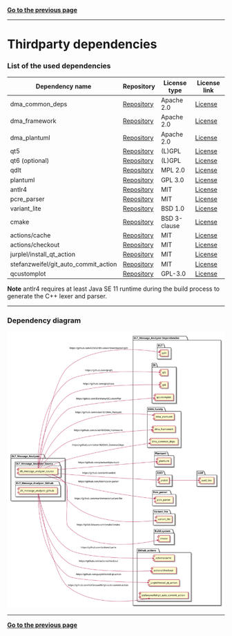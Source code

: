 [**Go to the previous page**](../../README.md)

----

# Thirdparty dependencies

### List of the used dependencies

| Dependency name | Repository | License type | License link |
|---|---|---|---|
| dma_common_deps | [Repository](https://github.com/svlad-90/DMA_CommonDeps) | Apache 2.0 | [License](https://github.com/svlad-90/DMA_CommonDeps/blob/master/LICENSE) |
| dma_framework | [Repository](https://github.com/svlad-90/DMA_Framework) | Apache 2.0 | [License](https://github.com/svlad-90/DMA_Framework/blob/master/LICENSE) |
| dma_plantuml | [Repository](https://github.com/svlad-90/DMA_Plantuml) | Apache 2.0 | [License](https://github.com/svlad-90/DMA_Plantuml/blob/master/LICENSE) |
| qt5 | [Repository](https://github.com/qt/qt5) | (L)GPL | [License](https://github.com/qt/qt5/blob/dev/LICENSE.FDL) |
| qt6 (optional) | [Repository](https://github.com/qt/qtbase) | (L)GPL | [License](https://github.com/qt/qtbase/blob/dev/LICENSES) |
| qdlt | [Repository](https://github.com/GENIVI/dlt-viewer/tree/master/qdlt) | MPL 2.0 | [License](https://github.com/GENIVI/dlt-viewer/blob/master/LICENSE.txt) |
| plantuml | [Repository](https://github.com/plantuml/plantuml) | GPL 3.0 | [License](https://github.com/plantuml/plantuml/blob/master/license.txt) |
| antlr4 | [Repository](https://github.com/antlr/antlr4) | MIT | [License](https://github.com/antlr/antlr4/blob/master/LICENSE.txt) |
| pcre_parser |[Repository](https://github.com/bkiers/pcre-parser) | MIT | [License](https://github.com/bkiers/pcre-parser/blob/master/LICENSE) |
| variant_lite |[Repository](https://github.com/martinmoene/variant-lite) | BSD 1.0 | [License](https://github.com/martinmoene/variant-lite/blob/master/LICENSE.txt) |
| cmake |[Repository](https://gitlab.kitware.com/cmake/cmake) | BSD 3-clause | [License](https://gitlab.kitware.com/cmake/cmake/-/blob/master/Copyright.txt) |
| actions/cache |[Repository](https://github.com/actions/cache) | MIT | [License](https://github.com/actions/cache/blob/main/LICENSE) |
| actions/checkout |[Repository](https://github.com/actions/checkout) | MIT | [License](https://github.com/actions/checkout/blob/main/LICENSE) |
| jurplel/install_qt_action |[Repository](https://github.com/jurplel/install-qt-action) | MIT | [License](https://github.com/jurplel/install-qt-action/blob/master/LICENSE) |
| stefanzweifel/git_auto_commit_action |[Repository](https://github.com/stefanzweifel/git-auto-commit-action) | MIT | [License](https://github.com/stefanzweifel/git-auto-commit-action/blob/master/LICENSE) |
| qcustomplot |[Repository](https://gitlab.com/DerManu/QCustomPlot) | GPL-3.0 | [License](https://gitlab.com/DerManu/QCustomPlot/-/blob/master/GPL.txt?ref_type=heads) |

**Note** antlr4 requires at least Java SE 11 runtime during the build process to generate the C++ lexer and parser.

----

### Dependency diagram

![Thridparty dependencies diagram](./thirdparty_deps.svg) 

----

[**Go to the previous page**](../../README.md)
